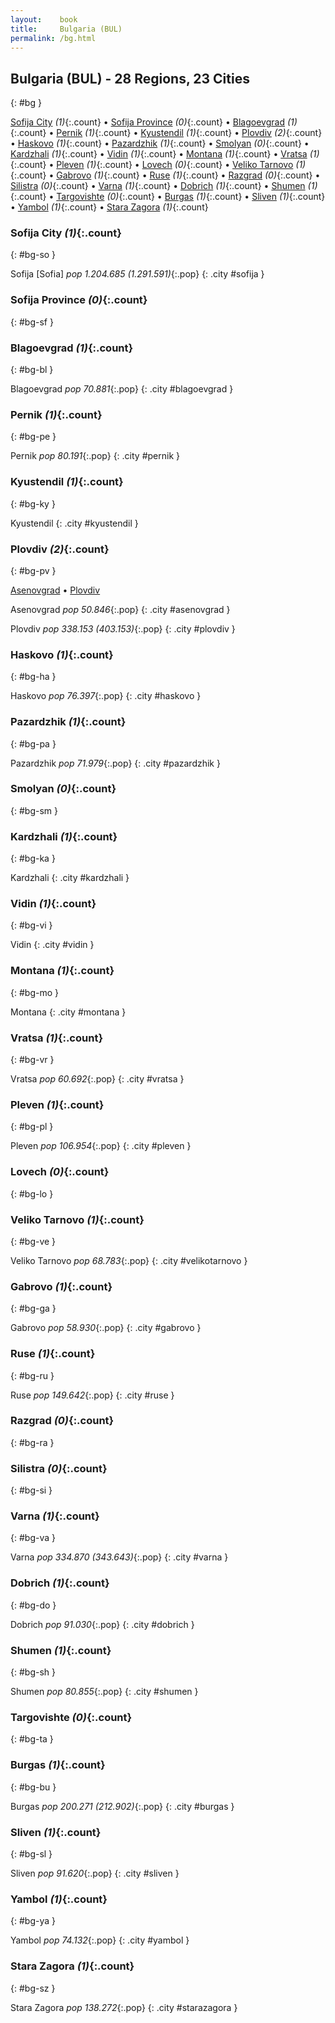 ```yaml
---
layout:    book
title:     Bulgaria (BUL)
permalink: /bg.html
---
```


## Bulgaria (BUL) - 28 Regions, 23 Cities
{: #bg }


[Sofija City](#bg-so) _(1)_{:.count} • [Sofija Province](#bg-sf) _(0)_{:.count} • [Blagoevgrad](#bg-bl) _(1)_{:.count} • [Pernik](#bg-pe) _(1)_{:.count} • [Kyustendil](#bg-ky) _(1)_{:.count} • [Plovdiv](#bg-pv) _(2)_{:.count} • [Haskovo](#bg-ha) _(1)_{:.count} • [Pazardzhik](#bg-pa) _(1)_{:.count} • [Smolyan](#bg-sm) _(0)_{:.count} • [Kardzhali](#bg-ka) _(1)_{:.count} • [Vidin](#bg-vi) _(1)_{:.count} • [Montana](#bg-mo) _(1)_{:.count} • [Vratsa](#bg-vr) _(1)_{:.count} • [Pleven](#bg-pl) _(1)_{:.count} • [Lovech](#bg-lo) _(0)_{:.count} • [Veliko Tarnovo](#bg-ve) _(1)_{:.count} • [Gabrovo](#bg-ga) _(1)_{:.count} • [Ruse](#bg-ru) _(1)_{:.count} • [Razgrad](#bg-ra) _(0)_{:.count} • [Silistra](#bg-si) _(0)_{:.count} • [Varna](#bg-va) _(1)_{:.count} • [Dobrich](#bg-do) _(1)_{:.count} • [Shumen](#bg-sh) _(1)_{:.count} • [Targovishte](#bg-ta) _(0)_{:.count} • [Burgas](#bg-bu) _(1)_{:.count} • [Sliven](#bg-sl) _(1)_{:.count} • [Yambol](#bg-ya) _(1)_{:.count} • [Stara Zagora](#bg-sz) _(1)_{:.count}




### Sofija City _(1)_{:.count}
{: #bg-so }




<div class='columns2' markdown='1'>


Sofija [Sofia]  _pop 1.204.685 (1.291.591)_{:.pop} {: .city #sofija } <br>

</div>



### Sofija Province _(0)_{:.count}
{: #bg-sf }




<div class='columns2' markdown='1'>


</div>



### Blagoevgrad _(1)_{:.count}
{: #bg-bl }




<div class='columns2' markdown='1'>


Blagoevgrad  _pop 70.881_{:.pop} {: .city #blagoevgrad } <br>

</div>



### Pernik _(1)_{:.count}
{: #bg-pe }




<div class='columns2' markdown='1'>


Pernik  _pop 80.191_{:.pop} {: .city #pernik } <br>

</div>



### Kyustendil _(1)_{:.count}
{: #bg-ky }




<div class='columns2' markdown='1'>


Kyustendil  {: .city #kyustendil } <br>

</div>



### Plovdiv _(2)_{:.count}
{: #bg-pv }


[Asenovgrad](#asenovgrad) • [Plovdiv](#plovdiv)

<div class='columns2' markdown='1'>


Asenovgrad  _pop 50.846_{:.pop} {: .city #asenovgrad } <br>

Plovdiv  _pop 338.153 (403.153)_{:.pop} {: .city #plovdiv } <br>

</div>



### Haskovo _(1)_{:.count}
{: #bg-ha }




<div class='columns2' markdown='1'>


Haskovo  _pop 76.397_{:.pop} {: .city #haskovo } <br>

</div>



### Pazardzhik _(1)_{:.count}
{: #bg-pa }




<div class='columns2' markdown='1'>


Pazardzhik  _pop 71.979_{:.pop} {: .city #pazardzhik } <br>

</div>



### Smolyan _(0)_{:.count}
{: #bg-sm }




<div class='columns2' markdown='1'>


</div>



### Kardzhali _(1)_{:.count}
{: #bg-ka }




<div class='columns2' markdown='1'>


Kardzhali  {: .city #kardzhali } <br>

</div>



### Vidin _(1)_{:.count}
{: #bg-vi }




<div class='columns2' markdown='1'>


Vidin  {: .city #vidin } <br>

</div>



### Montana _(1)_{:.count}
{: #bg-mo }




<div class='columns2' markdown='1'>


Montana  {: .city #montana } <br>

</div>



### Vratsa _(1)_{:.count}
{: #bg-vr }




<div class='columns2' markdown='1'>


Vratsa  _pop 60.692_{:.pop} {: .city #vratsa } <br>

</div>



### Pleven _(1)_{:.count}
{: #bg-pl }




<div class='columns2' markdown='1'>


Pleven  _pop 106.954_{:.pop} {: .city #pleven } <br>

</div>



### Lovech _(0)_{:.count}
{: #bg-lo }




<div class='columns2' markdown='1'>


</div>



### Veliko Tarnovo _(1)_{:.count}
{: #bg-ve }




<div class='columns2' markdown='1'>


Veliko Tarnovo  _pop 68.783_{:.pop} {: .city #velikotarnovo } <br>

</div>



### Gabrovo _(1)_{:.count}
{: #bg-ga }




<div class='columns2' markdown='1'>


Gabrovo  _pop 58.930_{:.pop} {: .city #gabrovo } <br>

</div>



### Ruse _(1)_{:.count}
{: #bg-ru }




<div class='columns2' markdown='1'>


Ruse  _pop 149.642_{:.pop} {: .city #ruse } <br>

</div>



### Razgrad _(0)_{:.count}
{: #bg-ra }




<div class='columns2' markdown='1'>


</div>



### Silistra _(0)_{:.count}
{: #bg-si }




<div class='columns2' markdown='1'>


</div>



### Varna _(1)_{:.count}
{: #bg-va }




<div class='columns2' markdown='1'>


Varna  _pop 334.870 (343.643)_{:.pop} {: .city #varna } <br>

</div>



### Dobrich _(1)_{:.count}
{: #bg-do }




<div class='columns2' markdown='1'>


Dobrich  _pop 91.030_{:.pop} {: .city #dobrich } <br>

</div>



### Shumen _(1)_{:.count}
{: #bg-sh }




<div class='columns2' markdown='1'>


Shumen  _pop 80.855_{:.pop} {: .city #shumen } <br>

</div>



### Targovishte _(0)_{:.count}
{: #bg-ta }




<div class='columns2' markdown='1'>


</div>



### Burgas _(1)_{:.count}
{: #bg-bu }




<div class='columns2' markdown='1'>


Burgas  _pop 200.271 (212.902)_{:.pop} {: .city #burgas } <br>

</div>



### Sliven _(1)_{:.count}
{: #bg-sl }




<div class='columns2' markdown='1'>


Sliven  _pop 91.620_{:.pop} {: .city #sliven } <br>

</div>



### Yambol _(1)_{:.count}
{: #bg-ya }




<div class='columns2' markdown='1'>


Yambol  _pop 74.132_{:.pop} {: .city #yambol } <br>

</div>



### Stara Zagora _(1)_{:.count}
{: #bg-sz }




<div class='columns2' markdown='1'>


Stara Zagora  _pop 138.272_{:.pop} {: .city #starazagora } <br>

</div>


 
